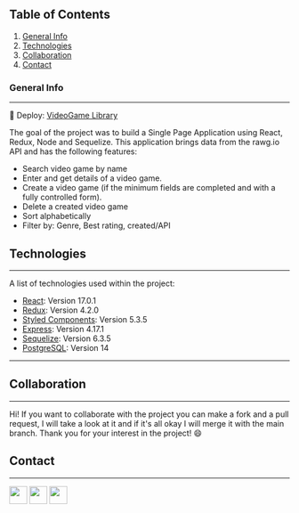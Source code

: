 ## Table of Contents
1. [General Info](#general-info)
2. [Technologies](#technologies)
4. [Collaboration](#collaboration)
5. [Contact](#contact)
### General Info
***
🚀 Deploy: [VideoGame Library](https://videogames-nelnico08.vercel.app/)

The goal of the project was to build a Single Page Application using React, Redux, Node and Sequelize. This application brings data from the rawg.io API and has the following features:
* Search video game by name
* Enter and get details of a video game.
* Create a video game (if the minimum fields are completed and with a fully controlled form).
* Delete a created video game
* Sort alphabetically
* Filter by: Genre, Best rating, created/API
## Technologies
***
A list of technologies used within the project:
* [React](https://es.reactjs.org/): Version 17.0.1
* [Redux](https://es.redux.js.org/): Version 4.2.0
* [Styled Components](https://styled-components.com/): Version 5.3.5
* [Express](https://expressjs.com/es/): Version 4.17.1
* [Sequelize](https://sequelize.org/): Version 6.3.5
* [PostgreSQL](https://www.postgresql.org/): Version 14
***
## Collaboration
***
Hi! If you want to collaborate with the project you can make a fork and a pull request, I will take a look at it and if it's all okay I will merge it with the main branch. Thank you for your interest in the project! :smile:
## Contact
***
<p align="left"> <a href="https://github.com/Nelnico08" target="_blank" rel="noreferrer"><img src="https://raw.githubusercontent.com/danielcranney/readme-generator/main/public/icons/socials/github.svg" width="32" height="32" /></a> <a href="https://www.instagram.com/nelnico08/" target="_blank" rel="noreferrer"><img src="https://raw.githubusercontent.com/danielcranney/readme-generator/main/public/icons/socials/instagram.svg" width="32" height="32" /></a> <a href="https://https://www.linkedin.com/in/nelson-n-escurra-966a50213/" target="_blank" rel="noreferrer"><img src="https://raw.githubusercontent.com/danielcranney/readme-generator/main/public/icons/socials/linkedin.svg" width="32" height="32" /></a></p>
